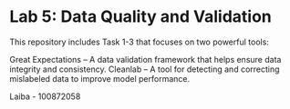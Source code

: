 # Lab 5: Data Quality and Validation

This repository includes Task 1-3 that focuses on two powerful tools:

Great Expectations – A data validation framework that helps ensure data integrity and consistency.
Cleanlab – A tool for detecting and correcting mislabeled data to improve model performance.

Laiba - 100872058
